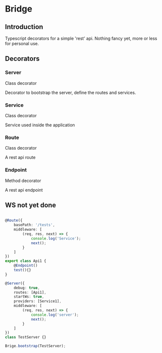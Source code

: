 # Bridge

## Introduction
Typescript decorators for a simple 'rest' api.
Nothing fancy yet, more or less for personal use.

## Decorators

### Server
Class decorator

Decorator to bootstrap the server, define the routes and services.

### Service
Class decorator

Service used inside the application

### Route
Class decorator

A rest api route

### Endpoint
Method decorator

A rest api endpoint


## WS not yet done

```ts

@Route({
    basePath: '/tests',
    middleware: [
        (req, res, next) => {
            console.log('Service');
            next();
        }
    ]
})
export class Api1 {
    @Endpoint()
    test(){}
}

@Server({
    debug: true,
    routes: [Api1],
    startWs: true,
    providers: [Service1],
    middleware: [
        (req, res, next) => {
            console.log('server');
            next();
        }
    ]
})
class TestServer {}

Brige.bootstrap(TestServer);
```
